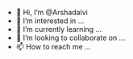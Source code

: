 - 👋 Hi, I’m @Arshadalvi
- 👀 I’m interested in ...
- 🌱 I’m currently learning ...
- 💞️ I’m looking to collaborate on ...
- 📫 How to reach me ...

<!---
Arshadalvi/Arshadalvi is a ✨ special ✨ repository because its `README.md` (this file) appears on your GitHub profile.
You can click the Preview link to take a look at your changes.
--->
